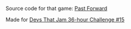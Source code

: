 Source code for that game: [Past Forward](https://xidriel.itch.io/past-forward)

Made for [Devs That Jam 36-hour Challenge #15](https://itch.io/jam/dtj36-15)
